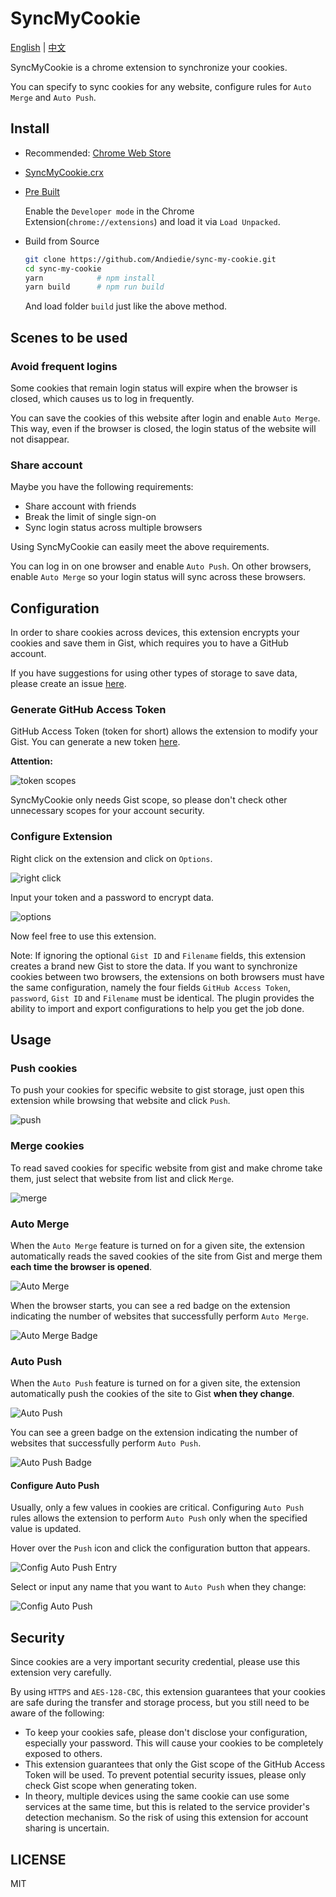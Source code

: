 # SyncMyCookie
[English](https://github.com/Andiedie/sync-my-cookie/blob/master/README.md) | [中文](https://blog.andiedie.cn/posts/abbd/)

SyncMyCookie is a chrome extension to synchronize your cookies.

You can specify to sync cookies for any website, configure rules for `Auto Merge` and `Auto Push`.

## Install
- Recommended: [Chrome Web Store](https://chrome.google.com/webstore/detail/syncmycookie/laapobniolmbhnkldepjnebendehhmmf)
- [SyncMyCookie.crx](https://github.com/andiedie/sync-my-cookie/releases/download/v2.0.0/crx.zip)
- [Pre Built](https://github.com/andiedie/sync-my-cookie/releases/download/v2.0.0/pre-built.zip)

  Enable the `Developer mode` in the Chrome Extension(`chrome://extensions`) and load it via `Load Unpacked`.
  
- Build from Source

  ```bash
  git clone https://github.com/Andiedie/sync-my-cookie.git
  cd sync-my-cookie
  yarn            # npm install
  yarn build      # npm run build
  ```
  And load folder `build` just like the above method.

## Scenes to be used
### Avoid frequent logins
Some cookies that remain login status will expire when the browser is closed, which causes us to log in frequently.

You can save the cookies of this website after login and enable `Auto Merge`. This way, even if the browser is closed, the login status of the website will not disappear.

### Share account
Maybe you have the following requirements:
- Share account with friends
- Break the limit of single sign-on
- Sync login status across multiple browsers

Using SyncMyCookie can easily meet the above requirements.

You can log in on one browser and enable `Auto Push`. On other browsers, enable `Auto Merge` so your login status will sync across these browsers.
  
## Configuration
In order to share cookies across devices, this extension encrypts your cookies and save them in Gist, which requires you to have a GitHub account.

If you have suggestions for using other types of storage to save data, please create an issue [here](https://github.com/Andiedie/sync-my-cookie/issues).

### Generate GitHub Access Token
GitHub Access Token (token for short) allows the extension to modify your Gist. You can generate a new token [here](https://github.com/settings/tokens/new).

**Attention:**

![token scopes](./assets/docs/token_scopes.jpg)

SyncMyCookie only needs Gist scope, so please don't check other unnecessary scopes for your account security.

### Configure Extension
Right click on the extension and click on `Options`.

![right click](./assets/docs/right_click.jpg)

Input your token and a password to encrypt data.

![options](./assets/docs/options.jpg)

Now feel free to use this extension.

Note: If ignoring the optional `Gist ID` and `Filename` fields, this extension creates a brand new Gist to store the data. If you want to synchronize cookies between two browsers, the extensions on both browsers must have the same configuration, namely the four fields `GitHub Access Token`, `password`, `Gist ID` and `Filename` must be identical. The plugin provides the ability to import and export configurations to help you get the job done.

## Usage
### Push cookies
To push your cookies for specific website to gist storage, just open this extension while browsing that website and click `Push`.

![push](./assets/docs/push.jpg)

### Merge cookies
To read saved cookies for specific website from gist and make chrome take them, just select that website from list and click `Merge`.

![merge](./assets/docs/merge.jpg)

### Auto Merge
When the `Auto Merge` feature is turned on for a given site, the extension automatically reads the saved cookies of the site from Gist and merge them **each time the browser is opened**.

![Auto Merge](./assets/docs/auto_merge.jpg)

When the browser starts, you can see a red badge on the extension indicating the number of websites that successfully perform `Auto Merge`.

![Auto Merge Badge](./assets/docs/auto_merge_badge.jpg)

### Auto Push
When the `Auto Push` feature is turned on for a given site, the extension automatically push the cookies of the site to Gist **when they change**.

![Auto Push](./assets/docs/auto_push.jpg)

You can see a green badge on the extension indicating the number of websites that successfully perform `Auto Push`.

![Auto Push Badge](./assets/docs/auto_push_badge.jpg)

#### Configure Auto Push
Usually, only a few values in cookies are critical. Configuring `Auto Push` rules allows the extension to perform `Auto Push` only when the specified value is updated.

Hover over the `Push` icon and click the configuration button that appears.

![Config Auto Push Entry](./assets/docs/config_auto_push_entry.jpg)

Select or input any name that you want to `Auto Push` when they change:

![Config Auto Push](./assets/docs/config_auto_push.jpg)

## Security
Since cookies are a very important security credential, please use this extension very carefully.

By using `HTTPS` and `AES-128-CBC`, this extension guarantees that your cookies are safe during the transfer and storage process, but you still need to be aware of the following:

- To keep your cookies safe, please don't disclose your configuration, especially your password. This will cause your cookies to be completely exposed to others.
- This extension guarantees that only the Gist scope of the GitHub Access Token will be used. To prevent potential security issues, please only check Gist scope when generating token.
- In theory, multiple devices using the same cookie can use some services at the same time, but this is related to the service provider's detection mechanism. So the risk of using this extension for account sharing is uncertain.

## LICENSE
MIT